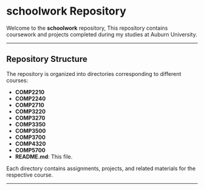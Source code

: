 # schoolwork Repository

Welcome to the **schoolwork** repository, This repository contains coursework and projects completed during my studies at Auburn University.

---

## Repository Structure

The repository is organized into directories corresponding to different courses:

- **COMP2210**   
- **COMP2240**  
- **COMP2710**  
- **COMP3220**  
- **COMP3270**  
- **COMP3350**  
- **COMP3500**  
- **COMP3700**  
- **COMP4320**  
- **COMP5700**  
- **README.md**: This file.

Each directory contains assignments, projects, and related materials for the respective course.

---

